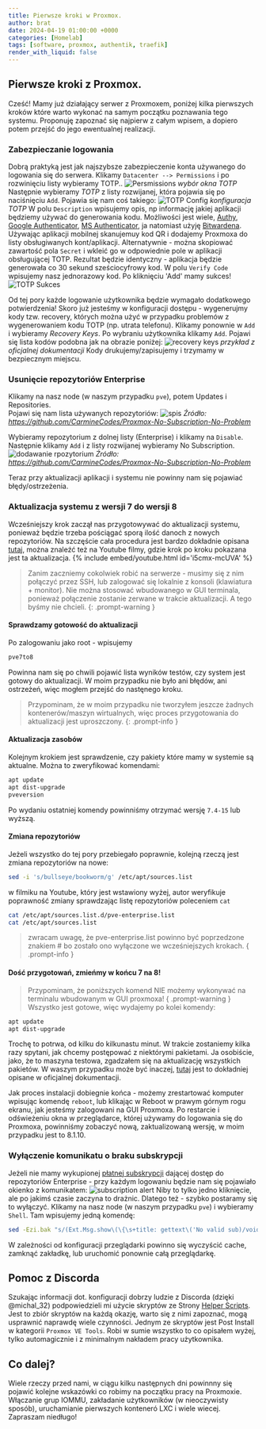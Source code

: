```yaml
---
title: Pierwsze kroki w Proxmox.
author: brat
date: 2024-04-19 01:00:00 +0000
categories: [Homelab]
tags: [software, proxmox, authentik, traefik]
render_with_liquid: false
---
```

## Pierwsze kroki z Proxmox.

Cześć!
Mamy już działający serwer z Proxmoxem, poniżej kilka pierwszych kroków które warto wykonać na samym początku poznawania tego systemu. Proponuję zapoznać się najpierw z całym wpisem, a dopiero potem przejść do jego ewentualnej realizacji.

### Zabezpieczanie logowania
Dobrą praktyką jest jak najszybsze zabezpieczenie konta używanego do logowania się do serwera.
Klikamy `Datacenter --> Permissions` i po rozwinięciu listy wybieramy TOTP..
![Persmissions](/assets/img/2024-04-19/2fa-1.jpg)
_wybór okna TOTP_
Następnie wybieramy _TOTP_ z listy rozwijanej, która pojawia się po naciśnięciu `Add`.
Pojawia się nam coś takiego:
![TOTP Config](/assets/img/2024-04-19/2fa-2.jpg)
_konfiguracja TOTP_
W polu `Description` wpisujemy opis, np informację jakiej aplikacji będziemy używać do generowania kodu. Możliwości jest wiele, [Authy](https://authy.com/), [Google Authenticator](https://play.google.com/store/apps/details?id=com.google.android.apps.authenticator2), [MS Authenticator](https://www.microsoft.com/pl-pl/security/mobile-authenticator-app), ja natomiast użyję [Bitwardena](https://bitwarden.com/).
Używając aplikacji mobilnej skanujemuy kod QR i dodajemy Proxmoxa do listy obsługiwanych kont/aplikacji. Alternatywnie - można skopiować zawartość pola `Secret` i wkleić go w odpowiednie pole w aplikacji obsługującej TOTP. Rezultat będzie identyczny - aplikacja będzie generowała co 30 sekund sześciocyfrowy kod. W polu `Verify Code` wpisujemy nasz jednorazowy kod. Po kliknięciu 'Add' mamy sukces!
![TOTP Sukces](assets/img/2024-04-19/2fa-3.jpg)

Od tej pory każde logowanie użytkownika będzie wymagało dodatkowego potwierdzenia!
Skoro już jesteśmy w konfiguracji dostępu - wygenerujmy kody tzw. recovery, których można użyć w przypadku problemów z wygenerowaniem kodu TOTP (np. utrata telefonu). Klikamy ponownie w `Add` i wybieramy _Recovery Keys_. Po wybraniu użytkownika klikamy `Add`. Pojawi się lista kodów podobna jak na obrazie poniżej:
![recovery keys](https://pve.brathaneq.eu.org/pve-docs/images/screenshot/pve-gui-tfa-add-recovery-keys.png)
_przykład z oficjalnej dokumentacji_
Kody drukujemy/zapisujemy i trzymamy w bezpiecznym miejscu.


### Usunięcie repozytoriów Enterprise 
Klikamy na nasz node (w naszym przypadku `pve`), potem Updates i Repositories.  
Pojawi się nam lista używanych repozytoriów:
![spis](https://user-images.githubusercontent.com/63487881/203458586-48eb767c-ac27-4362-978c-092841238959.png)
_Źródło: https://github.com/CarmineCodes/Proxmox-No-Subscription-No-Problem_

Wybieramy repozytorium z dolnej listy (Enterprise) i klikamy na `Disable`.
Następnie klikamy `Add` i z listy rozwijanej wybieramy No Subscription.
![dodawanie rpozytorium](https://user-images.githubusercontent.com/63487881/203459229-88135996-491b-4ccc-97a2-aa10d2becb5c.png)
_Źródło: https://github.com/CarmineCodes/Proxmox-No-Subscription-No-Problem_

Teraz przy aktualizacji aplikacji i systemu nie powinny nam się pojawiać błędy/ostrzeżenia.

### Aktualizacja systemu z wersji 7 do wersji 8
Wcześniejszy krok zaczął nas przygotowywać do aktualizacji systemu, ponieważ będzie trzeba pościągać sporą ilość danoch z nowych repozytoriów. Na szczęście cała procedura jest bardzo dokładnie opisana [tutaj](https://pve.proxmox.com/wiki/Upgrade_from_7_to_8), można znaleźć też na Youtube filmy, gdzie krok po kroku pokazana jest ta aktualizacja. {% include embed/youtube.html id='i5cmx-mcUVA' %}
> Zanim zaczniemy cokolwiek robić na serwerze - musimy się z nim połączyć przez SSH, lub zalogować się lokalnie z konsoli (klawiatura + monitor). Nie można stosować wbudowanego w GUI terminala, ponieważ połączenie zostanie zerwane w trakcie aktualizacji. A tego byśmy nie chcieli.
{: .prompt-warning }

#### Sprawdzamy gotowość do aktualizacji
Po zalogowaniu jako root - wpisujemy 
```bash
pve7to8
```
Powinna nam się po chwili pojawić lista wyników testów, czy system jest gotowy do aktualizacji. W moim przypadku nie było ani błędów, ani ostrzeżeń, więc mogłem przejść do nastęnego kroku. 
>Przypominam, że w moim przypadku nie tworzyłem jeszcze żadnych kontenerów/maszyn wirtualnych, więc proces przygotowania do aktualizacji jest uproszczony.
{: .prompt-info }

#### Aktualizacja zasobów
Kolejnym krokiem jest sprawdzenie, czy pakiety które mamy w systemie są aktualne. Można to zweryfikować komendami:
```bash
apt update
apt dist-upgrade
pveversion
```
Po wydaniu ostatniej komendy powinniśmy otrzymać wersję `7.4-15` lub wyższą.

#### Zmiana repozytoriów
Jeżeli wszystko do tej pory przebiegało poprawnie, kolejną rzeczą jest zmiana repozytoriów na nowe:
```bash
sed -i 's/bullseye/bookworm/g' /etc/apt/sources.list
```
w filmiku na Youtube, który jest wstawiony wyżej, autor weryfikuje poprawność zmiany sprawdzając listę repozytoriów poleceniem `cat`
```bash
cat /etc/apt/sources.list.d/pve-enterprise.list
cat /etc/apt/sources.list
```
>zwracam uwagę, że pve-enterprise.list powinno być poprzedzone znakiem # bo zostało ono wyłączone we wcześniejszych krokach.
{ .prompt-info }

#### Dość przygotowań, zmieńmy w końcu 7 na 8!
>Przypominam, że poniższych komend NIE możemy wykonywać na terminalu wbudowanym w GUI proxmoxa!
{ .prompt-warning }
Wszystko jest gotowe, więc wydajemy po kolei komendy:
```bash
apt update
apt dist-upgrade
```
Trochę to potrwa, od kilku do kilkunastu minut. W trakcie zostaniemy kilka razy spytani, jak chcemy postępować z niektórymi pakietami. Ja osobiście, jako, że to maszyna testowa, zgadzałem się na aktualizację wszystkich pakietów. W waszym przypadku może być inaczej, [tutaj](https://pve.proxmox.com/wiki/Upgrade_from_7_to_8#Upgrade_the_system_to_Debian_Bookworm_and_Proxmox_VE_8.0) jest to dokładniej opisane w oficjalnej dokumentacji.

Jak proces instalacji dobiegnie końca - możemy zrestartować komputer wpisując komendę `reboot`, lub klikając w Reboot w prawym górnym rogu ekranu, jak jesteśmy zalogowani na GUI Proxmoxa.
Po restarcie i odświeżeniu okna w przeglądarce, której używamy do logowania się do Proxmoxa, powinniśmy zobaczyć nową, zaktualizowaną wersję, w moim przypadku jest to 8.1.10.

### Wyłączenie komunikatu o braku subskrypcji
Jeżeli nie mamy wykupionej [płatnej subskrypcji](https://www.proxmox.com/en/proxmox-virtual-environment/pricing) dającej dostęp do repozytoriów Enterprise - przy każdym logowaniu będzie nam się pojawiało okienko z komunikatem:
![subscription alert](/assets/imng/2024-04-19/subscription.jpg)
Niby to tylko jedno kliknięcie, ale po jakimś czasie zaczyna to drażnic. Dlatego też - szybko postaramy się to wyłączyć.
Klikamy na nasz node (w naszym przypadku `pve`) i wybieramy `Shell`.
Tam wpisujemy jedną komendę:
```bash
sed -Ezi.bak "s/(Ext.Msg.show\(\{\s+title: gettext\('No valid sub)/void\(\{ \/\/\1/g" /usr/share/javascript/proxmox-widget-toolkit/proxmoxlib.js && systemctl restart pveproxy.service
```
W zależności od konfiguracji przeglądarki powinno się wyczyścić cache, zamknąć zakładkę, lub uruchomić ponownie całą przeglądarkę. 

## Pomoc z Discorda
Szukając informacji dot. konfiguracji dobrzy ludzie z Discorda (dzięki @michal_32) podpowiedzieli mi użycie skryptów ze Strony [Helper Scripts](https://tteck.github.io/Proxmox/). Jest to zbiór skryptów na każdą okazję, warto się z nimi zapoznać, mogą usprawnić naprawdę wiele czynności. Jednym ze skryptów jest Post Install w kategorii `Proxmox VE Tools`. Robi w sumie wszystko to co opisałem wyżej, tylko automagicznie i z minimalnym nakładem pracy użytkownika.

## Co dalej?
Wiele rzeczy przed nami, w ciągu kilku następnych dni powinnny się pojawić kolejne wskazówki co robimy na początku pracy na Proxmoxie. Włączanie grup IOMMU, zakładanie użytkowników (w nieoczywisty sposób), uruchamianie pierwszych konteneró LXC i wiele wiecej. 
Zapraszam niedługo!

